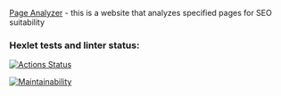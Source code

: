 [Page Analyzer](https://python-project-83-rkj1.onrender.com) - this is a website that analyzes specified pages for SEO suitability

### Hexlet tests and linter status:
[![Actions Status](https://github.com/alisa-kz/python-project-83/actions/workflows/hexlet-check.yml/badge.svg)](https://github.com/alisa-kz/python-project-83/actions)

[![Maintainability](https://api.codeclimate.com/v1/badges/ce47aa4d115bba7d72b9/maintainability)](https://codeclimate.com/github/alisa-kz/python-project-83/maintainability)
